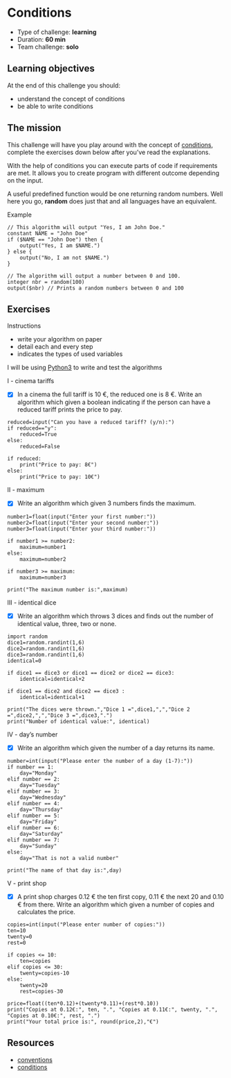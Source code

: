 # Conditions
* Type of challenge: **learning**
* Duration: **60 min**
* Team challenge: **solo**

## Learning objectives
At the end of this challenge you should:
* understand the concept of conditions
* be able to write conditions

## The mission
This challenge will have you play around with the concept of [conditions](https://en.wikipedia.org/wiki/Conditional_(computer_programming)), complete the exercises down below after you’ve read the explanations.

With the help of conditions you can execute parts of code if requirements are met. It allows you to create program with different outcome depending on the input.

A useful predefined function would be one returning random numbers. Well here you go, **random** does just that and all languages have an equivalent.

Example
``` 
// This algorithm will output "Yes, I am John Doe."
constant NAME = "John Doe"
if ($NAME == "John Doe") then {
	output("Yes, I am $NAME.")
} else {
	output("No, I am not $NAME.")
}

// The algorithm will output a number between 0 and 100.
integer nbr = random(100)
output($nbr) // Prints a random numbers between 0 and 100
```

## Exercises
Instructions
* write your algorithm on paper
* detail each and every step
* indicates the types of used variables

I will be using [Python3](https://repl.it/languages/python3) to write and test the algorithms

I - cinema tariffs
- [x] In a cinema the full tariff is 10 €, the reduced one is 8 €. Write an algorithm which given a boolean indicating if the person can have a reduced tariff prints the price to pay.

```
reduced=input("Can you have a reduced tariff? (y/n):")
if reduced=="y":
    reduced=True
else:
    reduced=False

if reduced:
    print("Price to pay: 8€")
else:
    print("Price to pay: 10€")
```

II - maximum
- [x] Write an algorithm which given 3 numbers finds the maximum.

```
number1=float(input("Enter your first number:"))
number2=float(input("Enter your second number:"))
number3=float(input("Enter your third number:"))

if number1 >= number2:
    maximum=number1
else:
    maximum=number2

if number3 >= maximum:
    maximum=number3

print("The maximum number is:",maximum)
```

III - identical dice
- [x] Write an algorithm which throws 3 dices and finds out the number of identical value, three, two or none.

```
import random
dice1=random.randint(1,6)
dice2=random.randint(1,6)
dice3=random.randint(1,6)
identical=0

if dice1 == dice3 or dice1 == dice2 or dice2 == dice3:
    identical=identical+2

if dice1 == dice2 and dice2 == dice3 :
    identical=identical+1

print("The dices were thrown.","Dice 1 =",dice1,",","Dice 2 =",dice2,",","Dice 3 =",dice3,".")
print("Number of identical value:", identical)
```

IV - day’s number
- [x] Write an algorithm which given the number of a day returns its name.

```
number=int(input("Please enter the number of a day (1-7):"))
if number == 1:
    day="Monday"
elif number == 2:
    day="Tuesday"
elif number == 3:
    day="Wednesday"
elif number == 4:
    day="Thursday"
elif number == 5:
    day="Friday"
elif number == 6:
    day="Saturday"
elif number == 7:
    day="Sunday"
else:
    day="That is not a valid number"

print("The name of that day is:",day)
```

V - print shop
- [x] A print shop charges 0.12 € the ten first copy, 0.11 € the next 20 and 0.10 € from there. Write an algorithm which given a number of copies and calculates the price.

```
copies=int(input("Please enter number of copies:"))
ten=10
twenty=0
rest=0

if copies <= 10:
    ten=copies
elif copies <= 30:
    twenty=copies-10
else:
    twenty=20
    rest=copies-30

price=float((ten*0.12)+(twenty*0.11)+(rest*0.10))
print("Copies at 0.12€:", ten, ".", "Copies at 0.11€:", twenty, ".", "Copies at 0.10€:", rest, ".")
print("Your total price is:", round(price,2),"€")
```

## Resources
* [conventions](https://github.com/becodeorg/BXL-Swartz-4-27/blob/master/1.The-Field/7.Algorithmic/conventions.adoc)
* [conditions](https://computersciencewiki.org/index.php/Conditionals)
